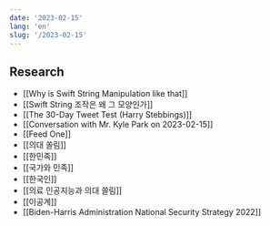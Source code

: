 ```yaml
---
date: '2023-02-15'
lang: 'en'
slug: '/2023-02-15'
---
```


## Research

- [[Why is Swift String Manipulation like that]]
- [[Swift String 조작은 왜 그 모양인가]]
- [[The 30-Day Tweet Test (Harry Stebbings)]]
- [[Conversation with Mr. Kyle Park on 2023-02-15]]
- [[Feed One]]
- [[의대 쏠림]]
- [[한민족]]
- [[국가와 민족]]
- [[한국인]]
- [[의료 인공지능과 의대 쏠림]]
- [[이공계]]
- [[Biden-Harris Administration National Security Strategy 2022]]
